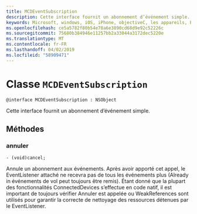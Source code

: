 ```yaml
---
title: MCDEventSubscription
description: Cette interface fournit un abonnement d’événement simple.
keywords: Microsoft, windows, iOS, iPhone, objectiveC, les appareils, Project Rome connectés
ms.openlocfilehash: ce5a5782f80b54e78a6e3890cd68d9e92c52226c
ms.sourcegitcommit: 75680b384946e11257bb2a33044a3172dec5220e
ms.translationtype: MT
ms.contentlocale: fr-FR
ms.lasthandoff: 04/02/2019
ms.locfileid: "58909471"
---
```

# <a name="class-mcdeventsubscription"></a>Classe `MCDEventSubscription` 

```
@interface MCDEventSubscription : NSObject
```  
Cette interface fournit un abonnement d’événement simple.

## <a name="methods"></a>Méthodes

### <a name="cancel"></a>annuler
`- (void)cancel;`

Annule un abonnement aux événements. Après avoir apporté cet appel, le EventListener attaché ne recevra pas de tous les événements plus (Already in événements de vol peut toujours être remis).
Étant donné que la plupart des fonctionnalités ConnectedDevices s’effectue en code natif, il est important de toujours vérifier Annuler est appelée ou WeakReferences sont utilisés pour garantir la correcte de nettoyage des ressources détenues par le EventListener.
